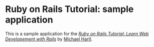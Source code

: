 # Ruby on Rails Tutorial: sample application

This is a sample application for the
[*Ruby on Rails Tutorial:
Learn Web Developement with Rails*](http://www.railstutorial.org/)
by [Michael Hartl](http://www.michaelhartl.com/).